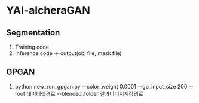 # YAI-alcheraGAN
## Segmentation
1. Training code
2. Inference code => output(obj file, mask file)

## GPGAN
1. python new_run_gpgan.py --color_weight 0.0001 --gp_input_size 200 --root 데이터셋경로 --blended_folder 결과이미지저장경로
